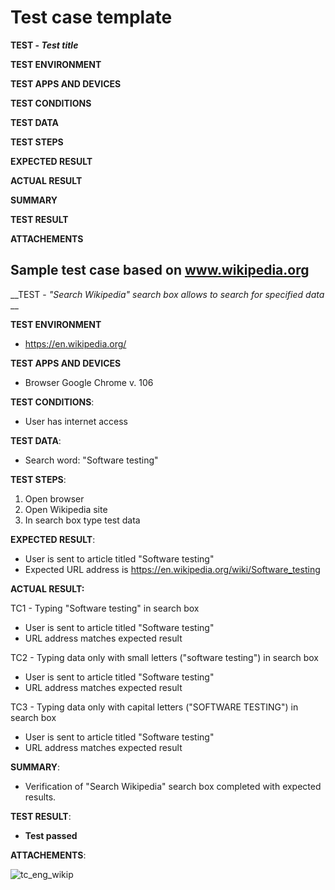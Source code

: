 # Test case template 
**TEST - _Test title_**

**TEST ENVIRONMENT**

**TEST APPS AND DEVICES**

**TEST CONDITIONS**

**TEST DATA**

**TEST STEPS**

**EXPECTED RESULT**

**ACTUAL RESULT**

**SUMMARY**

**TEST RESULT**

**ATTACHEMENTS**


## Sample test case based on www.wikipedia.org

__TEST - *"Search Wikipedia" search box allows to search for specified data* __

**TEST ENVIRONMENT**
  - https://en.wikipedia.org/

**TEST APPS AND DEVICES**
  - Browser Google Chrome v. 106

**TEST CONDITIONS**:
  - User has internet access

**TEST DATA**:
  - Search word: "Software testing"

**TEST STEPS**:
  1. Open browser
  2. Open Wikipedia site
  3. In search box type test data

**EXPECTED RESULT**:
  - User is sent to article titled "Software testing"
  - Expected URL address is https://en.wikipedia.org/wiki/Software_testing

**ACTUAL RESULT:**

TC1 - Typing "Software testing" in search box
  - User is sent to article titled "Software testing"
  - URL address matches expected result

TC2 - Typing data only with small letters ("software testing") in search box
  - User is sent to article titled "Software testing"
  - URL address matches expected result

TC3 - Typing data only with capital letters ("SOFTWARE TESTING") in search box
  - User is sent to article titled "Software testing"
  - URL address matches expected result

**SUMMARY**:
  - Verification of "Search Wikipedia" search box completed with expected results.
  
**TEST RESULT**:
  - **Test passed**

**ATTACHEMENTS**:

![tc_eng_wikip](https://user-images.githubusercontent.com/72787034/193470159-ee2eed1a-64e7-45b0-bc76-2593f7ff0961.PNG)

